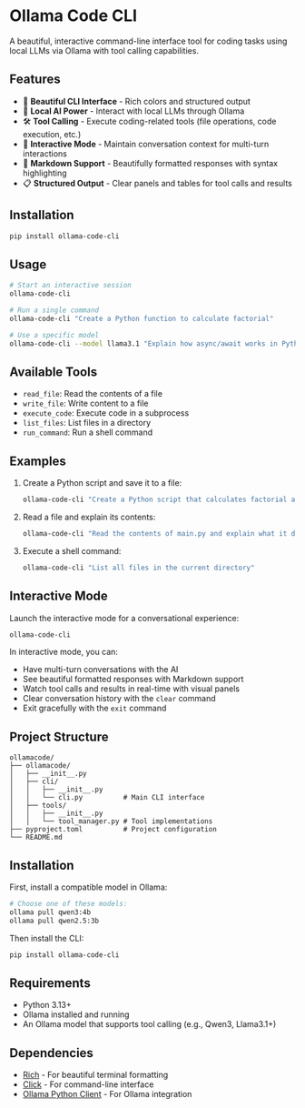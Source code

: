 # Ollama Code CLI

A beautiful, interactive command-line interface tool for coding tasks using local LLMs via Ollama with tool calling capabilities.

## Features

- 🎨 **Beautiful CLI Interface** - Rich colors and structured output
- 🤖 **Local AI Power** - Interact with local LLMs through Ollama
- 🛠️ **Tool Calling** - Execute coding-related tools (file operations, code execution, etc.)
- 💬 **Interactive Mode** - Maintain conversation context for multi-turn interactions
- 📝 **Markdown Support** - Beautifully formatted responses with syntax highlighting
- 📋 **Structured Output** - Clear panels and tables for tool calls and results

## Installation

```bash
pip install ollama-code-cli
```

## Usage

```bash
# Start an interactive session
ollama-code-cli

# Run a single command
ollama-code-cli "Create a Python function to calculate factorial"

# Use a specific model
ollama-code-cli --model llama3.1 "Explain how async/await works in Python"
```

## Available Tools

- `read_file`: Read the contents of a file
- `write_file`: Write content to a file
- `execute_code`: Execute code in a subprocess
- `list_files`: List files in a directory
- `run_command`: Run a shell command

## Examples

1. Create a Python script and save it to a file:
   ```bash
   ollama-code-cli "Create a Python script that calculates factorial and save it to a file named factorial.py"
   ```

2. Read a file and explain its contents:
   ```bash
   ollama-code-cli "Read the contents of main.py and explain what it does"
   ```

3. Execute a shell command:
   ```bash
   ollama-code-cli "List all files in the current directory"
   ```

## Interactive Mode

Launch the interactive mode for a conversational experience:

```bash
ollama-code-cli
```

In interactive mode, you can:
- Have multi-turn conversations with the AI
- See beautiful formatted responses with Markdown support
- Watch tool calls and results in real-time with visual panels
- Clear conversation history with the `clear` command
- Exit gracefully with the `exit` command

## Project Structure

```
ollamacode/
├── ollamacode/
│   ├── __init__.py
│   ├── cli/
│   │   ├── __init__.py
│   │   └── cli.py          # Main CLI interface
│   ├── tools/
│   │   ├── __init__.py
│   │   └── tool_manager.py # Tool implementations
├── pyproject.toml          # Project configuration
└── README.md
```

## Installation

First, install a compatible model in Ollama:
```bash
# Choose one of these models:
ollama pull qwen3:4b
ollama pull qwen2.5:3b
```

Then install the CLI:
```bash
pip install ollama-code-cli
```

## Requirements

- Python 3.13+
- Ollama installed and running
- An Ollama model that supports tool calling (e.g., Qwen3, Llama3.1+)

## Dependencies

- [Rich](https://github.com/Textualize/rich) - For beautiful terminal formatting
- [Click](https://click.palletsprojects.com/) - For command-line interface
- [Ollama Python Client](https://github.com/ollama/ollama-python) - For Ollama integration